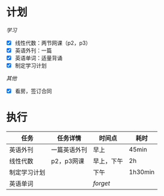 # **计划**
*学习*
- [x] 线性代数：两节网课（p2，p3）
- [x] 英语外刊：一篇
- [x] 英语单词：适量背诵
- [x] 制定学习计划

*其他*
- [x] 看房，签订合同
# **执行**

| 任务     | 任务详情    | 时间点      | 耗时      |
| ------ | ------- | -------- | ------- |
| 英语外刊   | 一篇英语外刊  | 早上       | 45min   |
| 线性代数   | p2，p3网课 | 早上，下午    | 2h      |
| 制定学习计划 |         | 下午       | 1h30min |
| 英语单词   |         | *forget* |         |
